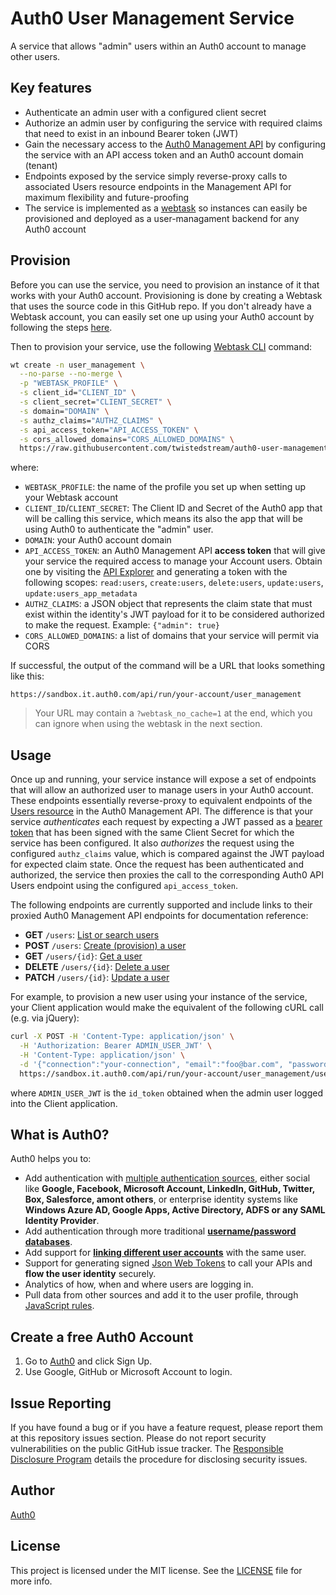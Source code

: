 # Auth0 User Management Service

A service that allows "admin" users within an Auth0 account to manage other users.

## Key features

* Authenticate an admin user with a configured client secret
* Authorize an admin user by configuring the service with required claims that need to exist in an inbound Bearer token (JWT)
* Gain the necessary access to the [Auth0 Management API](https://auth0.com/docs/api/v2) by configuring the service with an API access token and an Auth0 account domain (tenant)
* Endpoints exposed by the service simply reverse-proxy calls to associated Users resource endpoints in the Management API for maximum flexibility and future-proofing
* The service is implemented as a [webtask](https://webtask.io) so instances can easily be provisioned and deployed as a user-managament backend for any Auth0 account

## Provision

Before you can use the service, you need to provision an instance of it that works with your Auth0 account. Provisioning is done by creating a Webtask that uses the source code in this GitHub repo. If you don't already have a Webtask account, you can easily set one up using your Auth0 account by following the steps [here](https://manage.auth0.com/#/account/webtasks).

Then to provision your service, use the following [Webtask CLI](https://webtask.io/cli) command:

```bash
wt create -n user_management \
  --no-parse --no-merge \
  -p "WEBTASK_PROFILE" \
  -s client_id="CLIENT_ID" \
  -s client_secret="CLIENT_SECRET" \
  -s domain="DOMAIN" \
  -s authz_claims="AUTHZ_CLAIMS" \
  -s api_access_token="API_ACCESS_TOKEN" \
  -s cors_allowed_domains="CORS_ALLOWED_DOMAINS" \
  https://raw.githubusercontent.com/twistedstream/auth0-user-management-service/master/webtask.js
```

where:
* `WEBTASK_PROFILE`: the name of the profile you set up when setting up your Webtask account
* `CLIENT_ID`/`CLIENT_SECRET`: The Client ID and Secret of the Auth0 app that will be calling this service, which means its also the app that will be using Auth0 to authenticate the "admin" user.
* `DOMAIN`: your Auth0 account domain
* `API_ACCESS_TOKEN`: an Auth0 Management API **access token** that will give your service the required access to manage your Account users. Obtain one by visiting the [API Explorer](https://auth0.com/docs/api/v2) and generating a token with the following scopes: `read:users`, `create:users`, `delete:users`, `update:users`, `update:users_app_metadata`
* `AUTHZ_CLAIMS`: a JSON object that represents the claim state that must exist within the identity's JWT payload for it to be considered authorized to make the request. Example: `{"admin": true}`
* `CORS_ALLOWED_DOMAINS`: a list of domains that your service will permit via CORS

If successful, the output of the command will be a URL that looks something like this:

```
https://sandbox.it.auth0.com/api/run/your-account/user_management
```

> Your URL may contain a `?webtask_no_cache=1` at the end, which you can ignore when using the webtask in the next section.

## Usage

Once up and running, your service instance will expose a set of endpoints that will allow an authorized user to manage users in your Auth0 account. These endpoints essentially reverse-proxy to equivalent endpoints of the [Users resource](https://auth0.com/docs/api/v2#!/Users/get_users) in the Auth0 Management API. The difference is that your service *authenticates* each request by expecting a JWT passed as a [bearer token](https://tools.ietf.org/html/draft-ietf-oauth-v2-bearer-20#section-2.1) that has been signed with the same Client Secret for which the service has been configured. It also *authorizes* the request using the configured `authz_claims` value, which is compared against the JWT payload for expected claim state. Once the request has been authenticated and authorized, the service then proxies the call to the corresponding Auth0 API Users endpoint using the configured `api_access_token`.

The following endpoints are currently supported and include links to their proxied Auth0 Management API endpoints for documentation reference:

* **GET** `/users`: [List or search users](https://auth0.com/docs/api/v2#!/Users/get_users)
* **POST** `/users`: [Create (provision) a user](https://auth0.com/docs/api/v2#!/Users/post_users)
* **GET** `/users/{id}`: [Get a user](https://auth0.com/docs/api/v2#!/Users/get_users_by_id)
* **DELETE** `/users/{id}`: [Delete a user](https://auth0.com/docs/api/v2#!/Users/delete_users_by_id)
* **PATCH** `/users/{id}`: [Update a user](https://auth0.com/docs/api/v2#!/Users/patch_users_by_id)

For example, to provision a new user using your instance of the service, your Client application would make the equivalent of the following cURL call (e.g. via jQuery):

```bash
curl -X POST -H 'Content-Type: application/json' \
  -H 'Authorization: Bearer ADMIN_USER_JWT' \
  -H 'Content-Type: application/json' \
  -d '{"connection":"your-connection", "email":"foo@bar.com", "password":"secret"}' \
  https://sandbox.it.auth0.com/api/run/your-account/user_management/users
```

where `ADMIN_USER_JWT` is the `id_token` obtained when the admin user logged into the Client application.

## What is Auth0?

Auth0 helps you to:

* Add authentication with [multiple authentication sources](https://docs.auth0.com/identityproviders), either social like **Google, Facebook, Microsoft Account, LinkedIn, GitHub, Twitter, Box, Salesforce, amont others**, or enterprise identity systems like **Windows Azure AD, Google Apps, Active Directory, ADFS or any SAML Identity Provider**.
* Add authentication through more traditional **[username/password databases](https://docs.auth0.com/mysql-connection-tutorial)**.
* Add support for **[linking different user accounts](https://docs.auth0.com/link-accounts)** with the same user.
* Support for generating signed [Json Web Tokens](https://docs.auth0.com/jwt) to call your APIs and **flow the user identity** securely.
* Analytics of how, when and where users are logging in.
* Pull data from other sources and add it to the user profile, through [JavaScript rules](https://docs.auth0.com/rules).

## Create a free Auth0 Account

1. Go to [Auth0](https://auth0.com) and click Sign Up.
2. Use Google, GitHub or Microsoft Account to login.

## Issue Reporting

If you have found a bug or if you have a feature request, please report them at this repository issues section. Please do not report security vulnerabilities on the public GitHub issue tracker. The [Responsible Disclosure Program](https://auth0.com/whitehat) details the procedure for disclosing security issues.

## Author

[Auth0](https://auth0.com)

## License

This project is licensed under the MIT license. See the [LICENSE](LICENSE) file for more info.
